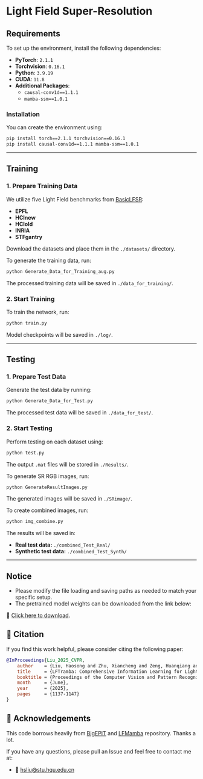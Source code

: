 
# **Light Field Super-Resolution**

## **Requirements**
To set up the environment, install the following dependencies:

- **PyTorch**: `2.1.1`
- **Torchvision**: `0.16.1`
- **Python**: `3.9.19`
- **CUDA**: `11.8`
- **Additional Packages**:
  - `causal-conv1d==1.1.1`
  - `mamba-ssm==1.0.1`

### **Installation**
You can create the environment using:
```bash
pip install torch==2.1.1 torchvision==0.16.1
pip install causal-conv1d==1.1.1 mamba-ssm==1.0.1
```

---

## **Training**
### **1. Prepare Training Data**
We utilize five Light Field  benchmarks from [BasicLFSR](https://github.com/ZhengyuLiang24/BasicLFSR):
- **EPFL**
- **HCInew**
- **HCIold**
- **INRIA**
- **STFgantry**

Download the datasets and place them in the `./datasets/` directory.

To generate the training data, run:
```bash
python Generate_Data_for_Training_aug.py
```
The processed training data will be saved in `./data_for_training/`.

### **2. Start Training**
To train the network, run:
```bash
python train.py
```
Model checkpoints will be saved in `./log/`.

---

## **Testing**
### **1. Prepare Test Data**
Generate the test data by running:
```bash
python Generate_Data_for_Test.py
```
The processed test data will be saved in `./data_for_test/`.

### **2. Start Testing**
Perform testing on each dataset using:
```bash
python test.py
```
The output `.mat` files will be stored in `./Results/`.

To generate SR RGB images, run:
```bash
python GenerateResultImages.py
```
The generated images will be saved in `./SRimage/`.

To create combined images, run:
```bash
python img_combine.py
```
The results will be saved in:
- **Real test data:** `./combined_Test_Real/`
- **Synthetic test data:** `./combined_Test_Synth/`

---

## **Notice**
- Please modify the file loading and saving paths as needed to match your specific setup.  
- The pretrained model weights can be downloaded from the link below:

🔗 [Click here to download](https://drive.google.com/file/d/1dkasatZmbp2ltiFoRT04OraAmri0g8eF/view?usp=drive_link).

## 📖 Citation

If you find this work helpful, please consider citing the following paper:

```bibtex
@InProceedings{Liu_2025_CVPR,
    author    = {Liu, Haosong and Zhu, Xiancheng and Zeng, Huanqiang and Zhu, Jianqing and Shi, Yifan and Chen, Jing and Hou, Junhui},
    title     = {LFTramba: Comprehensive Information Learning for Light Field Image Super-Resolution via A Hybrid Transformer-Mamba Framework},
    booktitle = {Proceedings of the Computer Vision and Pattern Recognition Conference (CVPR) Workshops},
    month     = {June},
    year      = {2025},
    pages     = {1137-1147}
}
```

## 🙏 Acknowledgements

This code borrows heavily from [BigEPIT](https://github.com/chaowentao/BigEPIT) and [LFMamba](https://github.com/stanley-313/LFMamba) repository. Thanks a lot.

If you have any questions, please pull an Issue and feel free to contact me at:

- 📧 hsliu@stu.hqu.edu.cn  

